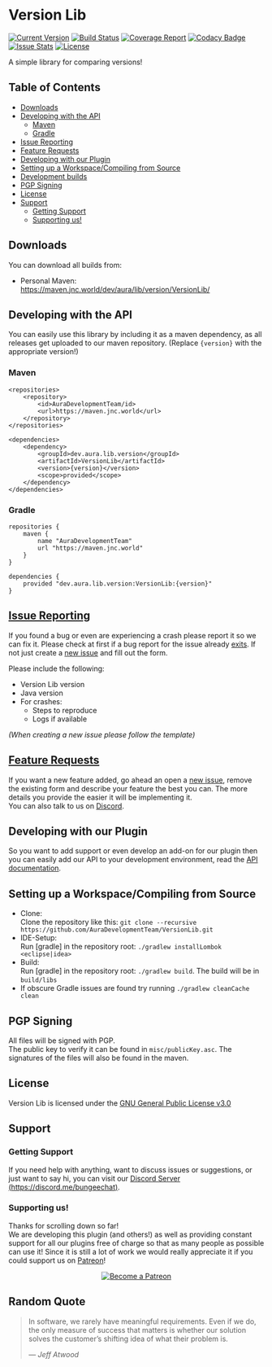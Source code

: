 # Version Lib

[![Current Version](https://badge.fury.io/gh/AuraDevelopmentTeam%2FVersionLib.svg)](https://maven.jnc.world/dev/aura/lib/version/VersionLib/)
[![Build Status](https://gitlab.brainstonemod.com/AuraDev/VersionLib/badges/master/build.svg)](https://gitlab.brainstonemod.com/AuraDev/VersionLib/pipelines)
[![Coverage Report](https://gitlab.brainstonemod.com/AuraDev/VersionLib/badges/master/coverage.svg)](https://gitlab.brainstonemod.com/AuraDev/VersionLib/pipelines)
[![Codacy Badge](https://api.codacy.com/project/badge/Grade/f3362b2ecf874c269017381109a749e4)](https://www.codacy.com/app/AuraDevelopmentTeam/VersionLib?utm_source=github.com&amp;utm_medium=referral&amp;utm_content=AuraDevelopmentTeam/VersionLib&amp;utm_campaign=Badge_Grade)
[![Issue Stats](https://img.shields.io/issuestats/i/github/AuraDevelopmentTeam/VersionLib.svg)](https://github.com/AuraDevelopmentTeam/VersionLib/issues)
[![License](https://img.shields.io/github/license/AuraDevelopmentTeam/VersionLib.svg)](https://github.com/AuraDevelopmentTeam/VersionLib/blob/master/LICENSE)

A simple library for comparing versions!

## Table of Contents

- [Downloads](#downloads)
- [Developing with the API](#developing-with-the-api)
	- [Maven](#maven)
	- [Gradle](#gradle)
- [Issue Reporting](#issue-reporting)
- [Feature Requests](#feature-requests)
- [Developing with our Plugin](#developing-with-our-plugin)
- [Setting up a Workspace/Compiling from Source](#setting-up-a-workspacecompiling-from-source)
- [Development builds](#development-builds)
- [PGP Signing](#pgp-signing)
- [License](#license)
- [Support](#support)
	- [Getting Support](#getting-support)
	- [Supporting us!](#supporting-us)

## Downloads

You can download all builds from:

- Personal Maven: https://maven.jnc.world/dev/aura/lib/version/VersionLib/

## Developing with the API

You can easily use this library by including it as a maven dependency, as all releases get uploaded to our maven repository. (Replace `{version}` with the
appropriate version!)
 
### Maven

    <repositories>
        <repository>
            <id>AuraDevelopmentTeam/id>
            <url>https://maven.jnc.world</url>
        </repository>
    </repositories>
    
    <dependencies>
        <dependency>
            <groupId>dev.aura.lib.version</groupId>
            <artifactId>VersionLib</artifactId>
            <version>{version}</version>
            <scope>provided</scope>
        </dependency>
    </dependencies>

### Gradle

    repositories {
        maven {
            name "AuraDevelopmentTeam"
            url "https://maven.jnc.world"
        }
    }

    dependencies {
        provided "dev.aura.lib.version:VersionLib:{version}"
    }

## [Issue Reporting](https://github.com/AuraDevelopmentTeam/VersionLib/issues)

If you found a bug or even are experiencing a crash please report it so we can fix it. Please check at first if a bug report for the issue already
[exits](https://github.com/AuraDevelopmentTeam/VersionLib/issues). If not just create a
[new issue](https://github.com/AuraDevelopmentTeam/VersionLib/issues/new) and fill out the form.

Please include the following:

* Version Lib version
* Java version
* For crashes:
  * Steps to reproduce
  * Logs if available

*(When creating a new issue please follow the template)*

## [Feature Requests](https://github.com/AuraDevelopmentTeam/VersionLib/issues)

If you want a new feature added, go ahead an open a [new issue](https://github.com/AuraDevelopmentTeam/VersionLib/issues/new), remove the existing form and
describe your feature the best you can. The more details you provide the easier it will be implementing it.  
You can also talk to us on [Discord](https://dicord.me/bungeechat).

## Developing with our Plugin

So you want to add support or even develop an add-on for our plugin then you can easily add our API to your development environment, read the
[API documentation](https://github.com/AuraDevelopmentTeam/BungeeChat2/blob/master/BungeeChatApi/README.md).

## Setting up a Workspace/Compiling from Source

* Clone:  
  Clone the repository like this: `git clone --recursive https://github.com/AuraDevelopmentTeam/VersionLib.git`
* IDE-Setup:  
  Run [gradle] in the repository root: `./gradlew installLombok <eclipse|idea>`
* Build:  
  Run [gradle] in the repository root: `./gradlew build`. The build will be in `build/libs`
* If obscure Gradle issues are found try running `./gradlew cleanCache clean`

## PGP Signing

All files will be signed with PGP.  
The public key to verify it can be found in `misc/publicKey.asc`. The signatures of the files will also be found in the maven.

## License

Version Lib is licensed under the [GNU General Public License v3.0](https://www.gnu.org/licenses/gpl-3.0.html)

## Support

### Getting Support

If you need help with anything, want to discuss issues or suggestions, or just want to say hi, you can visit our
[Discord Server (https://discord.me/bungeechat)](https://discord.me/bungeechat).

### Supporting us!

Thanks for scrolling down so far!  
We are developing this plugin (and others!) as well as providing constant support for all our plugins free of charge so that as many people as possible can use
it! Since it is still a lot of work we would really appreciate it if you could support us on [Patreon](https://www.patreon.com/AuraDev)!

<p align="center"><a href="https://www.patreon.com/bePatron?u=6416598"><img alt="Become a Patreon" src="https://c5.patreon.com/external/logo/become_a_patron_button.png"></a></p>

## Random Quote

> In software, we rarely have meaningful requirements. Even if we do, the only measure of success that matters is whether our solution solves the customer’s
> shifting idea of what their problem is.
>
> — <cite>Jeff Atwood</cite>
